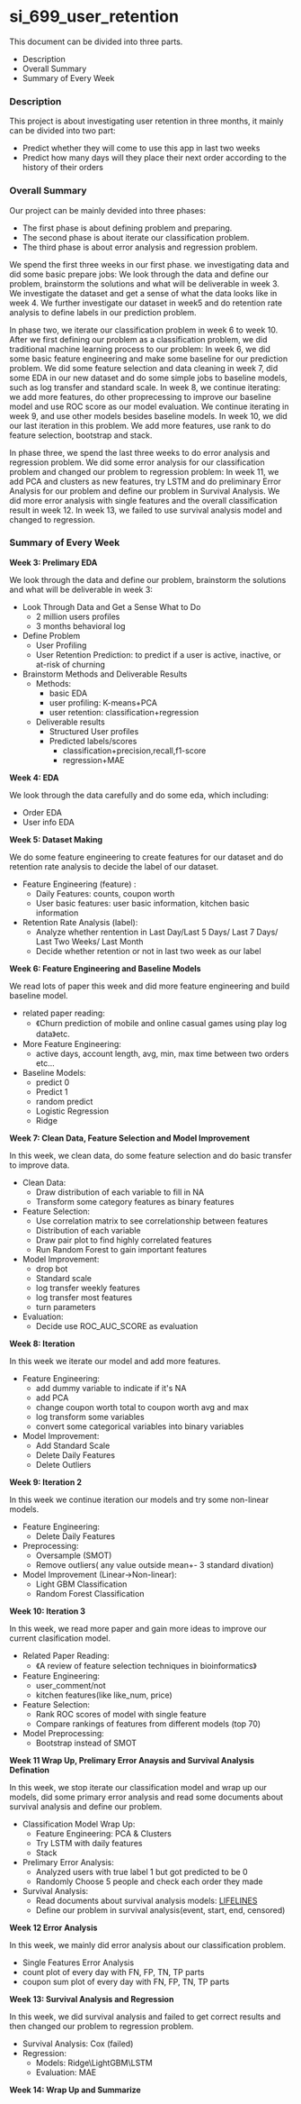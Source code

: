 # si_699_user_retention

This document can be divided into three parts.

- Description
- Overall Summary
- Summary of Every Week

### Description

This project is about investigating user retention in three months, it mainly can be divided into two part: 

- Predict whether they will come to use this app in last two weeks
- Predict how many days will they place their next order according to the history of their orders

### Overall Summary

Our project can be mainly devided into three phases: 

- The first phase is about defining problem and preparing.
- The second phase is about iterate our classification problem. 
- The third phase is about error analysis and regression problem.

We spend the first three weeks in our first phase. we investigating data and did some basic prepare jobs: We look through the data and define our problem, brainstorm the solutions and what will be deliverable in week 3.  We investigate the dataset and get a sense of what the data looks like in week 4. We further investigate our dataset in week5 and do retention rate analysis to define labels in our prediction problem.

In phase two, we iterate our classification problem in week 6 to week 10. After we first defining our problem as a classification problem, we did traditional machine learning process to our problem: In week 6, we did some basic feature engineering and make some baseline for our prediction problem. We did some feature selection and data cleaning in week 7, did some EDA in our new dataset and do some simple jobs to baseline models, such as log transfer and standard scale. In week 8, we continue iterating: we add more features, do other proprecessing to improve our baseline model and use ROC score as our model evaluation. We continue iterating in week 9, and use other models besides baseline models. In week 10, we did our last iteration in this problem.  We add more features, use rank to do feature selection, bootstrap and stack.

In phase three, we spend the last three weeks to do error analysis and regression problem. We did some error analysis for our classification problem and changed our problem to regression problem: In week 11, we add PCA and clusters as new features, try LSTM and do preliminary Error Analysis for our problem and define our problem in Survival Analysis. We did more error analysis with single features and the overall classification result in week 12. In week 13, we failed to use survival analysis model and changed to regression.

### Summary of Every Week

**Week 3: Prelimary EDA**

We look through the data and define our problem, brainstorm the solutions and what will be deliverable in week 3:

- Look Through Data and Get a Sense What to Do
  - 2 million users profiles
  - 3 months behavioral log
- Define Problem
  - User Profiling
  - User Retention Prediction: to predict if a user is active, inactive, or at-risk of churning
- Brainstorm Methods and Deliverable Results
  - Methods: 
    - basic EDA
    - user profiling: K-means+PCA
    - user retention: classification+regression
  - Deliverable results
    - Structured User profiles
    - Predicted labels/scores
      - classification+precision,recall,f1-score
      - regression+MAE

**Week 4: EDA**

We look through the data carefully and do some eda, which including:

- Order EDA
- User info EDA

**Week 5: Dataset Making**

We do some feature engineering to create features for our dataset and do retention rate analysis to decide the label of our dataset.

- Feature Engineering (feature) :
  - Daily Features: counts, coupon worth
  - User basic features: user basic information, kitchen basic information
- Retention Rate Analysis (label):
  - Analyze whether rentention in Last Day/Last 5 Days/ Last 7 Days/ Last Two Weeks/ Last Month
  - Decide whether retention or not in last two week as our label

**Week 6: Feature Engineering and Baseline Models**

We read lots of paper this week and did more feature engineering and build baseline model.

- related paper reading:
  - 《Churn prediction of mobile and online casual games using play log data》etc.
- More Feature Engineering:
  - active days, account length, avg, min, max time between two orders etc...
- Baseline Models:
  - predict 0
  - Predict 1
  - random predict
  - Logistic Regression
  - Ridge

**Week 7: Clean Data, Feature Selection and Model Improvement**

In this week, we clean data, do some feature selection and do basic transfer to improve data.

- Clean Data:
  - Draw distribution of each variable to fill in NA
  - Transform some category features as binary features
- Feature Selection:
  - Use correlation matrix to see correlationship between features
  - Distribution of each variable
  - Draw pair plot to find highly correlated features
  - Run Random Forest to gain important features
- Model Improvement:
  - drop bot
  - Standard scale
  - log transfer weekly features
  - log transfer most features
  - turn parameters
- Evaluation:
  - Decide use ROC_AUC_SCORE as evaluation

**Week 8: Iteration**

In this week we iterate our model and add more features.

- Feature Engineering:
  - add dummy variable to indicate if it's NA
  - add PCA
  - change coupon worth total to coupon worth avg and max
  - log transform some variables
  - convert some categorical variables into binary variables
- Model Improvement:
  - Add Standard Scale
  - Delete Daily Features
  - Delete Outliers

**Week 9: Iteration 2**

In this week we continue iteration our models and try some non-linear models.

- Feature Engineering:
  - Delete Daily Features
- Preprocessing:
  - Oversample (SMOT)
  - Remove outliers( any value outside mean+- 3 standard divation)
- Model Improvement (Linear->Non-linear):
  - Light GBM Classification
  - Random Forest Classification

**Week 10: Iteration 3**

In this week, we read more paper and gain more ideas to improve our current clasification model.

- Related Paper Reading:
  - 《A review of feature selection techniques in bioinformatics》
- Feature Engineering:
  - user_comment/not
  - kitchen features(like like_num, price)
- Feature Selection:
  - Rank ROC scores of model with single feature
  - Compare rankings of features from different models (top 70)
- Model Preprocessing:
  - Bootstrap instead of SMOT

**Week 11 Wrap Up, Prelimary Error Anaysis and Survival Analysis Defination**

In this week, we stop iterate our classification model and wrap up our models, did some primary error analysis and read some documents about survival analysis and define our problem.

- Classification Model Wrap Up:
  - Feature Engineering: PCA & Clusters
  - Try LSTM with daily features
  - Stack
- Prelimary Error Analysis:
  - Analyzed users with true label 1 but got predicted to be 0
  - Randomly Choose 5 people and check each order they made
- Survival Analysis:
  - Read documents about survival analysis models: [LIFELINES](<https://lifelines.readthedocs.io/en/latest/>)
  - Define our problem in survival analysis(event, start, end, censored)

**Week 12 Error Analysis**

In this week, we mainly did error analysis about our classification problem.

- Single Features Error Analysis
- count plot of every day with FN, FP, TN, TP parts
- coupon sum plot of every day with FN, FP, TN, TP parts

**Week 13: Survival Analysis and Regression**

In this week, we did survival analysis and failed to get correct results and then changed our problem to regression problem.

- Survival Analysis: Cox (failed)
- Regression:
  - Models: Ridge\LightGBM\LSTM
  - Evaluation: MAE

**Week 14: Wrap Up and Summarize**



